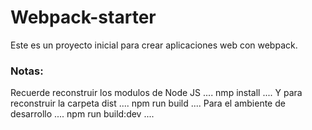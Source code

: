 # Webpack-starter
Este es un proyecto inicial para crear aplicaciones web con webpack.
### Notas:
Recuerde reconstruir los modulos de Node JS
....
nmp install
....
Y para reconstruir la carpeta dist
....
npm run build
....
Para el ambiente de desarrollo
....
npm run build:dev
....
